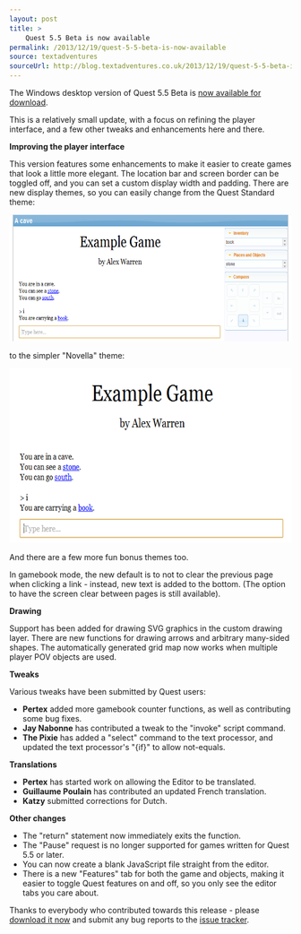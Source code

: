 ```yaml
---
layout: post
title: >
    Quest 5.5 Beta is now available
permalink: /2013/12/19/quest-5-5-beta-is-now-available
source: textadventures
sourceUrl: http://blog.textadventures.co.uk/2013/12/19/quest-5-5-beta-is-now-available/
---
```

The Windows desktop version of Quest 5.5 Beta is <a href="http://textadventures.co.uk/quest/desktop">now available for download</a>.

This is a relatively small update, with a focus on refining the player interface, and a few other tweaks and enhancements here and there.

<strong>Improving the player interface</strong>

This version features some enhancements to make it easier to create games that look a little more elegant. The location bar and screen border can be toggled off, and you can set a custom display width and padding. There are new display themes, so you can easily change from the Quest Standard theme:

<a href="/images/2013/textadventuresblog.files.wordpress.com-2013-12-standard.png"><img class="aligncenter size-large wp-image-2560" alt="Quest Standard Theme" src="/images/2013/textadventuresblog.files.wordpress.com-2013-12-standard.png?w=625" width="625" height="226" /></a>

to the simpler "Novella" theme:

<a href="/images/2013/textadventuresblog.files.wordpress.com-2013-12-novella.png"><img class="aligncenter size-large wp-image-2561" alt="Quest Novella Theme" src="/images/2013/textadventuresblog.files.wordpress.com-2013-12-novella.png?w=625" width="625" height="312" /></a>

And there are a few more fun bonus themes too.

In gamebook mode, the new default is to not to clear the previous page when clicking a link - instead, new text is added to the bottom. (The option to have the screen clear between pages is still available).

<strong>Drawing</strong>

Support has been added for drawing SVG graphics in the custom drawing layer. There are new functions for drawing arrows and arbitrary many-sided shapes. The automatically generated grid map now works when multiple player POV objects are used.

<strong>Tweaks</strong>

Various tweaks have been submitted by Quest users:
<ul>
	<li><strong>Pertex</strong> added more gamebook counter functions, as well as contributing some bug fixes.</li>
	<li><strong>Jay Nabonne</strong> has contributed a tweak to the "invoke" script command.</li>
	<li><strong>The Pixie</strong> has added a "select" command to the text processor, and updated the text processor's "{if}" to allow not-equals.</li>
</ul>
<strong>Translations</strong>
<ul>
	<li><strong>Pertex</strong> has started work on allowing the Editor to be translated.</li>
	<li><strong>Guillaume Poulain</strong> has contributed an updated French translation.</li>
	<li><strong>Katzy</strong> submitted corrections for Dutch.</li>
</ul>
<strong>Other changes</strong>
<ul>
	<li>The "return" statement now immediately exits the function.</li>
	<li>The "Pause" request is no longer supported for games written for Quest 5.5 or later.</li>
	<li>You can now create a blank JavaScript file straight from the editor.</li>
	<li>There is a new "Features" tab for both the game and objects, making it easier to toggle Quest features on and off, so you only see the editor tabs you care about.</li>
</ul>
Thanks to everybody who contributed towards this release - please <a href="http://textadventures.co.uk/quest/desktop">download it now</a> and submit any bug reports to the <a href="https://quest.codeplex.com/workitem/list/advanced">issue tracker</a>.